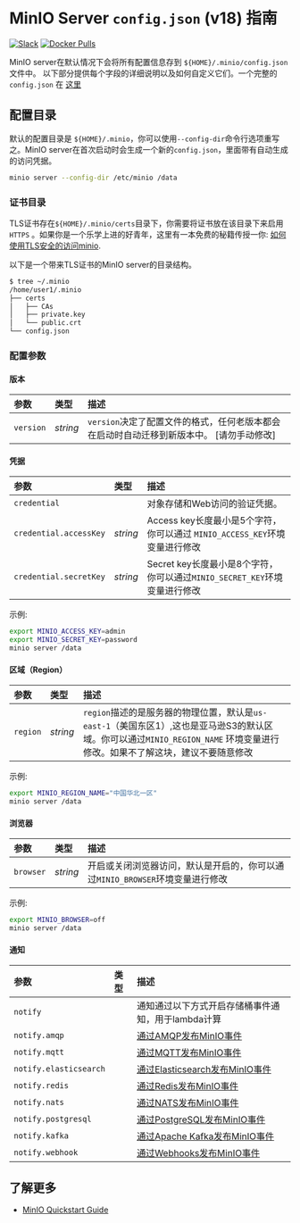 # MinIO Server `config.json` (v18) 指南

 [![Slack](https://slack.min.io/slack?type=svg)](http://slack.minio.org.cn/questions)  [![Docker Pulls](https://img.shields.io/docker/pulls/minio/minio.svg?maxAge=604800)](https://hub.docker.com/r/minio/minio/)

MinIO server在默认情况下会将所有配置信息存到 `${HOME}/.minio/config.json` 文件中。 以下部分提供每个字段的详细说明以及如何自定义它们。一个完整的 `config.json` 在 [这里](https://raw.githubusercontent.com/minio/minio/master/docs/config/config.sample.json)

## 配置目录

默认的配置目录是 `${HOME}/.minio`，你可以使用`--config-dir`命令行选项重写之。MinIO server在首次启动时会生成一个新的`config.json`，里面带有自动生成的访问凭据。 

```sh
minio server --config-dir /etc/minio /data
```

### 证书目录

TLS证书存在`${HOME}/.minio/certs`目录下，你需要将证书放在该目录下来启用`HTTPS` 。如果你是一个乐学上进的好青年，这里有一本免费的秘籍传授一你: [如何使用TLS安全的访问minio](http://docs.minio.org.cn/docs/master/how-to-secure-access-to-minio-server-with-tls).

以下是一个带来TLS证书的MinIO server的目录结构。

```sh
$ tree ~/.minio
/home/user1/.minio
├── certs
│   ├── CAs
│   ├── private.key
│   └── public.crt
└── config.json
```

### 配置参数

#### 版本

| 参数                                                         | 类型 | 描述 |
| :----------------------------------------------------------- | :--- | :--- |
| `version`|*string*| `version`决定了配置文件的格式，任何老版本都会在启动时自动迁移到新版本中。 [请勿手动修改] |      |      |

#### 凭据

| 参数                                                         | 类型 | 描述                          |
| :----------------------------------------------------------- | :--- | :---------------------------- |
| `credential`                                                 |      | 对象存储和Web访问的验证凭据。 |
| `credential.accessKey` | *string* | Access key长度最小是5个字符，你可以通过 `MINIO_ACCESS_KEY`环境变量进行修改 |      |                               |
| `credential.secretKey` | *string* | Secret key长度最小是8个字符，你可以通过`MINIO_SECRET_KEY`环境变量进行修改 |      |                               |

示例:

```sh
export MINIO_ACCESS_KEY=admin
export MINIO_SECRET_KEY=password
minio server /data
```

#### 区域（Region）

| 参数                                                         | 类型 | 描述 |
| :----------------------------------------------------------- | :--- | :--- |
| `region`| *string* | `region`描述的是服务器的物理位置，默认是`us-east-1`（美国东区1）,这也是亚马逊S3的默认区域。你可以通过`MINIO_REGION_NAME` 环境变量进行修改。如果不了解这块，建议不要随意修改 |      |      |

示例:

```sh
export MINIO_REGION_NAME="中国华北一区"
minio server /data
```

#### 浏览器

| 参数                                                         | 类型 | 描述 |
| :----------------------------------------------------------- | :--- | :--- |
| `browser`| *string* | 开启或关闭浏览器访问，默认是开启的，你可以通过`MINIO_BROWSER`环境变量进行修改 |      |      |

示例:

```sh
export MINIO_BROWSER=off
minio server /data
```

#### 通知

| 参数                   | 类型 | 描述                                                         |
| :--------------------- | :--- | :----------------------------------------------------------- |
| `notify`               |      | 通知通过以下方式开启存储桶事件通知，用于lambda计算           |
| `notify.amqp`          |      | [通过AMQP发布MinIO事件](http://docs.minio.org.cn/docs/master/minio-bucket-notification-guide#AMQP) |
| `notify.mqtt`          |      | [通过MQTT发布MinIO事件](http://docs.minio.org.cn/docs/master/minio-bucket-notification-guide#MQTT) |
| `notify.elasticsearch` |      | [通过Elasticsearch发布MinIO事件](http://docs.minio.org.cn/docs/master/minio-bucket-notification-guide#Elasticsearch) |
| `notify.redis`         |      | [通过Redis发布MinIO事件](http://docs.minio.org.cn/docs/master/minio-bucket-notification-guide#Redis) |
| `notify.nats`          |      | [通过NATS发布MinIO事件](http://docs.minio.org.cn/docs/master/minio-bucket-notification-guide#NATS) |
| `notify.postgresql`    |      | [通过PostgreSQL发布MinIO事件](http://docs.minio.org.cn/docs/master/minio-bucket-notification-guide#PostgreSQL) |
| `notify.kafka`         |      | [通过Apache Kafka发布MinIO事件](http://docs.minio.org.cn/docs/master/minio-bucket-notification-guide#apache-kafka) |
| `notify.webhook`       |      | [通过Webhooks发布MinIO事件](http://docs.minio.org.cn/docs/master/minio-bucket-notification-guide#webhooks) |

## 了解更多

- [MinIO Quickstart Guide](http://docs.minio.org.cn/docs/master/minio-quickstart-guide)